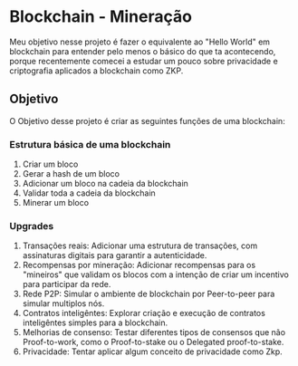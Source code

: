# Blockchain - Mineração

Meu objetivo nesse projeto é fazer o equivalente ao "Hello World" em blockchain para entender pelo menos o básico do que ta acontecendo, porque recentemente comecei a estudar um pouco sobre privacidade e criptografia aplicados a blockchain como ZKP.

## Objetivo

O Objetivo desse projeto é criar as seguintes funções de uma blockchain:

### Estrutura básica de uma blockchain
1. Criar um bloco
2. Gerar a hash de um bloco
3. Adicionar um bloco na cadeia da blockchain
4. Validar toda a cadeia da blockchain
5. Minerar um bloco

### Upgrades
1. Transações reais: Adicionar uma estrutura de transações, com assinaturas digitais para garantir a autenticidade.
2. Recompensas por mineração: Adicionar recompensas para os "mineiros" que validam os blocos com a intenção de criar um incentivo para participar da rede.
3. Rede P2P: Simular o ambiente de blockchain por Peer-to-peer para simular multiplos nós.
4. Contratos inteligêntes: Explorar criação e execução de contratos inteligêntes simples para a blockchain.
5. Melhorias de consenso: Testar diferentes tipos de consensos que não Proof-to-work, como o Proof-to-stake ou o Delegated proof-to-stake.
6. Privacidade: Tentar aplicar algum conceito de privacidade como Zkp.